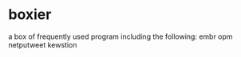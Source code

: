 boxier
======

a box of frequently used program including the following:
embr
opm
netputweet
kewstion